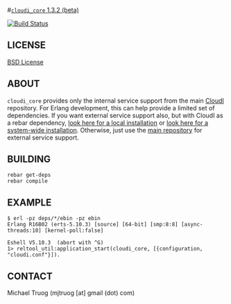 #[`cloudi_core` 1.3.2 (beta)](http://cloudi.org)

[![Build Status](https://secure.travis-ci.org/CloudI/CloudI.png?branch=develop)](http://travis-ci.org/CloudI/CloudI)

## LICENSE

[BSD License](https://github.com/CloudI/CloudI/blob/master/src/LICENSE)

## ABOUT

`cloudi_core` provides only the internal service support from the main
[CloudI](https://github.com/CloudI/CloudI/) repository.  For Erlang
development, this can help provide a limited set of dependencies.  If you
want external service support also, but with CloudI as a rebar dependency,
[look here for a local installation](https://github.com/CloudI/CloudI/tree/master/examples/hello_world3#readme) or
[look here for a system-wide installation](https://github.com/CloudI/CloudI/tree/develop/examples/hello_world5#readme).
Otherwise, just use the [main repository](https://github.com/CloudI/CloudI)
for external service support.

## BUILDING

    rebar get-deps
    rebar compile

## EXAMPLE

    $ erl -pz deps/*/ebin -pz ebin
    Erlang R16B02 (erts-5.10.3) [source] [64-bit] [smp:8:8] [async-threads:10] [kernel-poll:false]
    
    Eshell V5.10.3  (abort with ^G)
    1> reltool_util:application_start(cloudi_core, [{configuration, "cloudi.conf"}]).

## CONTACT

Michael Truog (mjtruog [at] gmail (dot) com)

